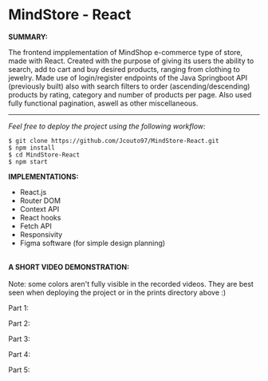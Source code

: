 # MindStore - React

**SUMMARY:**

The frontend impplementation of MindShop e-commerce type  of store, made with React. Created with the purpose of giving its users the ability to search, add to cart and buy desired products, ranging from clothing to jewelry. Made use of login/register endpoints of the Java Springboot API (previously built) also with search filters to order (ascending/descending) products by rating, category and number of products per page. Also used fully functional pagination, aswell as other miscellaneous.

---

_Feel free to deploy the project using the following workflow:_

```
$ git clone https://github.com/Jcouto97/MindStore-React.git
$ npm install
$ cd MindStore-React
$ npm start
```

**IMPLEMENTATIONS:**

- React.js 
- Router DOM
- Context API
- React hooks 
- Fetch API
- Responsivity
- Figma software (for simple design planning)
  <br/><br/>

**A SHORT VIDEO DEMONSTRATION:**
  <br/><br/>
Note: some colors aren't fully visible in the recorded videos. They are best seen when deploying the project or in the prints directory above :) 

Part 1:

Part 2:

Part 3:

Part 4:

Part 5: